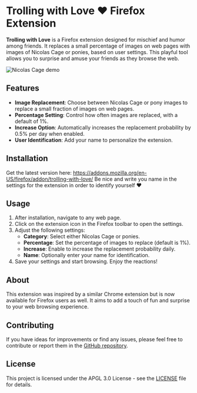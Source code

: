 # Trolling with Love ❤️ Firefox Extension

**Trolling with Love** is a Firefox extension designed for mischief and humor among friends. It replaces a small percentage of images on web pages with images of Nicolas Cage or ponies, based on user settings. This playful tool allows you to surprise and amuse your friends as they browse the web.

![Nicolas Cage demo](docs/images/demo1.png?raw=true "Nicolas Cage demo")

## Features

- **Image Replacement**: Choose between Nicolas Cage or pony images to replace a small fraction of images on web pages.
- **Percentage Setting**: Control how often images are replaced, with a default of 1%.
- **Increase Option**: Automatically increases the replacement probability by 0.5% per day when enabled.
- **User Identification**: Add your name to personalize the extension.

## Installation

Get the latest version here: https://addons.mozilla.org/en-US/firefox/addon/trolling-with-love/
Be nice and write you name in the settings for the extension in order to identify yourself ❤️

## Usage

1. After installation, navigate to any web page.
2. Click on the extension icon in the Firefox toolbar to open the settings.
3. Adjust the following settings:
   - **Category**: Select either Nicolas Cage or ponies.
   - **Percentage**: Set the percentage of images to replace (default is 1%).
   - **Increase**: Enable to increase the replacement probability daily.
   - **Name**: Optionally enter your name for identification.
4. Save your settings and start browsing. Enjoy the reactions!

## About

This extension was inspired by a similar Chrome extension but is now available for Firefox users as well. It aims to add a touch of fun and surprise to your web browsing experience.

## Contributing

If you have ideas for improvements or find any issues, please feel free to contribute or report them in the [GitHub repository](https://github.com/bottiger/trolling-with-love).

## License

This project is licensed under the APGL 3.0 License - see the [LICENSE](LICENSE) file for details.